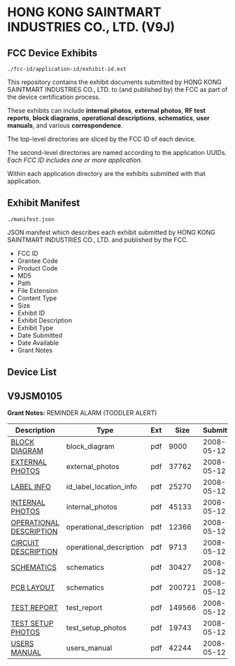 # HONG KONG SAINTMART INDUSTRIES CO., LTD. (V9J)
## FCC Device Exhibits

```
./fcc-id/application-id/exhibit-id.ext
```

This repository contains the exhibit documents submitted by HONG KONG SAINTMART INDUSTRIES CO., LTD. to (and published by) the FCC as part of the device certification process.

These exhibits can include **internal photos**, **external photos**, **RF test reports**, **block diagrams**, **operational descriptions**, **schematics**, **user manuals**, and various **correspondence**.

The top-level directories are sliced by the FCC ID of each device.

The second-level directories are named according to the application UUIDs. *Each FCC ID includes one or more application.*

Within each application directory are the exhibits submitted with that application. 

## Exhibit Manifest

```
./manifest.json
```

JSON manifest which describes each exhibit submitted by HONG KONG SAINTMART INDUSTRIES CO., LTD. and published by the FCC.

- FCC ID
- Grantee Code
- Product Code
- MD5
- Path
- File Extension
- Content Type
- Size
- Exhibit ID
- Exhibit Description
- Exhibit Type
- Date Submitted
- Date Available
- Grant Notes

## Device List
## V9JSM0105
**Grant Notes:** REMINDER ALARM (TODDLER ALERT)

| Description | Type | Ext | Size | Submitted | Available |
| ----------- | ---- | --- | ---- | --------- | --------- |
| [BLOCK DIAGRAM](V9JSM0105/eb6962522c5acc0e3ca6494b4d4985c2/939812.pdf) | block_diagram | pdf | 9000 | 2008-05-12 | 2008-05-12 |
| [EXTERNAL PHOTOS](V9JSM0105/eb6962522c5acc0e3ca6494b4d4985c2/939814.pdf) | external_photos | pdf | 37762 | 2008-05-12 | 2008-05-12 |
| [LABEL INFO](V9JSM0105/eb6962522c5acc0e3ca6494b4d4985c2/939815.pdf) | id_label_location_info | pdf | 25270 | 2008-05-12 | 2008-05-12 |
| [INTERNAL PHOTOS](V9JSM0105/eb6962522c5acc0e3ca6494b4d4985c2/939817.pdf) | internal_photos | pdf | 45133 | 2008-05-12 | 2008-05-12 |
| [OPERATIONAL DESCRIPTION](V9JSM0105/eb6962522c5acc0e3ca6494b4d4985c2/939819.pdf) | operational_description | pdf | 12366 | 2008-05-12 | 2008-05-12 |
| [CIRCUIT DESCRIPTION](V9JSM0105/eb6962522c5acc0e3ca6494b4d4985c2/939822.pdf) | operational_description | pdf | 9713 | 2008-05-12 | 2008-05-12 |
| [SCHEMATICS](V9JSM0105/eb6962522c5acc0e3ca6494b4d4985c2/939813.pdf) | schematics | pdf | 30427 | 2008-05-12 | 2008-05-12 |
| [PCB LAYOUT](V9JSM0105/eb6962522c5acc0e3ca6494b4d4985c2/939820.pdf) | schematics | pdf | 200721 | 2008-05-12 | 2008-05-12 |
| [TEST REPORT](V9JSM0105/eb6962522c5acc0e3ca6494b4d4985c2/939816.pdf) | test_report | pdf | 149566 | 2008-05-12 | 2008-05-12 |
| [TEST SETUP PHOTOS](V9JSM0105/eb6962522c5acc0e3ca6494b4d4985c2/939821.pdf) | test_setup_photos | pdf | 19743 | 2008-05-12 | 2008-05-12 |
| [USERS MANUAL](V9JSM0105/eb6962522c5acc0e3ca6494b4d4985c2/939818.pdf) | users_manual | pdf | 42244 | 2008-05-12 | 2008-05-12 |

